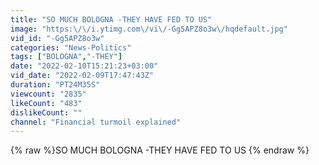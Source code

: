 ```yaml
---
title: "SO MUCH BOLOGNA -THEY HAVE FED TO US"
image: "https:\/\/i.ytimg.com\/vi\/-Gg5APZ8o3w\/hqdefault.jpg"
vid_id: "-Gg5APZ8o3w"
categories: "News-Politics"
tags: ["BOLOGNA","-THEY"]
date: "2022-02-10T15:21:23+03:00"
vid_date: "2022-02-09T17:47:43Z"
duration: "PT24M35S"
viewcount: "2835"
likeCount: "483"
dislikeCount: ""
channel: "Financial turmoil explained"
---
```

{% raw %}SO MUCH BOLOGNA -THEY HAVE FED TO US {% endraw %}
